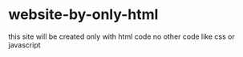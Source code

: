 # website-by-only-html
this site will be created only with html code no other code like css or javascript
